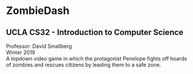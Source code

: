 # ZombieDash
## UCLA CS32 - Introduction to Computer Science
Professor: David Smallberg <br />
Winter 2019 <br />
A topdown video game in which the protagonist Penelope fights off hoards of zombies and rescues citizens by leading them to a safe zone.
